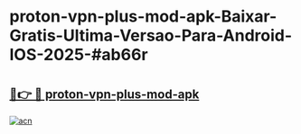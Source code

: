 # proton-vpn-plus-mod-apk-Baixar-Gratis-Ultima-Versao-Para-Android-IOS-2025-#ab66r

# <h2><a href="https://ainizakaria.my?title=proton-vpn-plus-mod-apk&ref=24M">🔗👉 🔴 proton-vpn-plus-mod-apk</a></h2>

[![acn](https://github.com/user-attachments/assets/0f9c940e-d8b0-45ae-aac7-cd30a18b3e1c)](https://ainizakaria.my?title=proton-vpn-plus-mod-apk&ref=24M)

